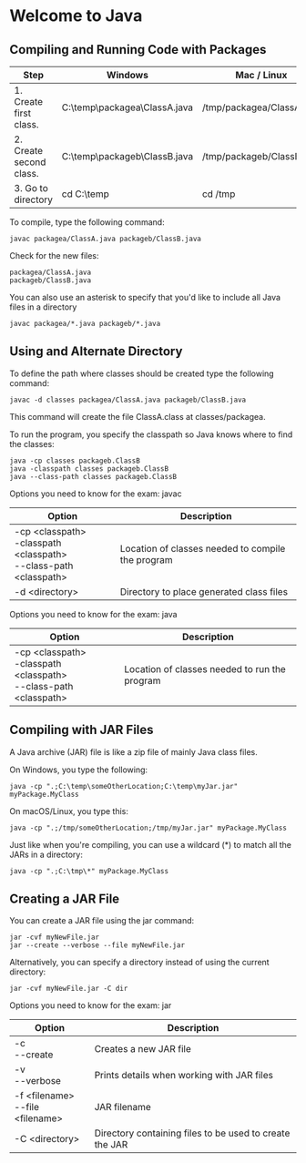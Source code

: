 # Welcome to Java

## Compiling and Running Code with Packages

| Step | Windows | Mac / Linux |
| ---- | ------- | ----------- |
| 1. Create first class. | C:\temp\packagea\ClassA.java | /tmp/packagea/ClassA.java |
| 2. Create second class. | C:\temp\packageb\ClassB.java | /tmp/packageb/ClassB.java |
| 3. Go to directory | cd C:\temp | cd /tmp |

To compile, type the following command:

```
javac packagea/ClassA.java packageb/ClassB.java
```

Check for the new files:

```
packagea/ClassA.java
packageb/ClassB.java
```

You can also use an asterisk to specify that you'd like to include all Java files in a directory

```
javac packagea/*.java packageb/*.java
```

## Using and Alternate Directory

To define the path where classes should be created type the following command:

```
javac -d classes packagea/ClassA.java packageb/ClassB.java
```

This command will create the file ClassA.class at classes/packagea.

To run the program, you specify the classpath so Java knows where to find the classes:

```
java -cp classes packageb.ClassB
java -classpath classes packageb.ClassB
java --class-path classes packageb.ClassB
```

Options you need to know for the exam: javac

| Option | Description |
| ------ | ----------- |
| -cp \<classpath\> <br> -classpath \<classpath\> <br> --class-path \<classpath\>| Location of classes needed to compile the program |
| -d \<directory\> | Directory to place generated class files |

Options you need to know for the exam: java

| Option | Description |
| ------ | ----------- |
| -cp \<classpath\> <br> -classpath \<classpath\> <br> --class-path \<classpath\> | Location of classes needed to run the program |

## Compiling with JAR Files

A Java archive (JAR) file is like a zip file of mainly Java class files.

On Windows, you type the following:

```
java -cp ".;C:\temp\someOtherLocation;C:\temp\myJar.jar" myPackage.MyClass
```

On macOS/Linux, you type this:

```
java -cp ".;/tmp/someOtherLocation;/tmp/myJar.jar" myPackage.MyClass
```

Just like when you're compiling, you can use a wildcard (*) to match all the JARs in a directory:

```
java -cp ".;C:\tmp\*" myPackage.MyClass
```

## Creating a JAR File

You can create a JAR file using the jar command:

```
jar -cvf myNewFile.jar
jar --create --verbose --file myNewFile.jar
```

Alternatively, you can specify a directory instead of using the current directory:

```
jar -cvf myNewFile.jar -C dir
```

Options you need to know for the exam: jar

| Option | Description |
| ------ | ----------- |
| -c <br> --create | Creates a new JAR file |
| -v <br> --verbose | Prints details when working with JAR files |
| -f \<filename\> <br> --file \<filename\> | JAR filename |
| -C \<directory\> | Directory containing files to be used to create the JAR |



